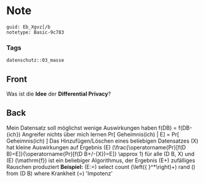 # Note
```
guid: Eb_Xgvz[/b
notetype: Basic-9c783
```

### Tags
```
datenschutz::03_masse
```

## Front
Was ist die <b>Idee</b> der <b>Differential Privacy</b>?

## Back
Mein Datensatz soll möglichst wenige Auswirkungen haben f(DB) =
f(DB-{ich}) Angreifer nichts über mich lernen Pr[ Geheimnis(ich) |
E] = Pr[ Geheimnis(ich) ] Das Hinzufügen/Löschen eines beliebigen
Datensatzes \(X\) hat kleine Auswirkungen auf Ergebnis \(E\)
\(\frac{\operatorname{Pr}[f(D B)=E]}{\operatorname{Pr}[f(D
B+/-\{X\})=E]} \approx 1\) für alle \(D B, X\) und \(E\)
\(\mathrm{f}\) ist ein beliebiger Algorithmus, der Ergebnis \(E+\)
zufälliges Rauschen produziert <b>Beispiel:</b> \(E:=\) select
count \(\left({ }^*\right)+\) rand () from \(D B\) where Krankheit
\(=\) 'Impotenz'

